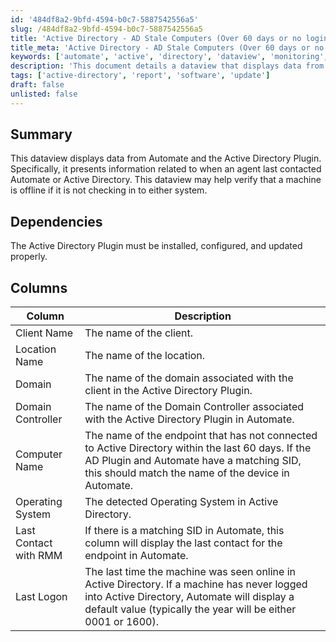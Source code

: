 ```yaml
---
id: '484df8a2-9bfd-4594-b0c7-5887542556a5'
slug: /484df8a2-9bfd-4594-b0c7-5887542556a5
title: 'Active Directory - AD Stale Computers (Over 60 days or no login)'
title_meta: 'Active Directory - AD Stale Computers (Over 60 days or no login)'
keywords: ['automate', 'active', 'directory', 'dataview', 'monitoring', 'endpoint']
description: 'This document details a dataview that displays data from Automate and the Active Directory Plugin, focusing on the last contact status of agents. It assists in verifying if a machine is offline by checking its last communication with either system.'
tags: ['active-directory', 'report', 'software', 'update']
draft: false
unlisted: false
---
```


## Summary

This dataview displays data from Automate and the Active Directory Plugin. Specifically, it presents information related to when an agent last contacted Automate or Active Directory. This dataview may help verify that a machine is offline if it is not checking in to either system.

## Dependencies

The Active Directory Plugin must be installed, configured, and updated properly.

## Columns

| Column                  | Description                                                                                                                                                                                                 |
|------------------------|-------------------------------------------------------------------------------------------------------------------------------------------------------------------------------------------------------------|
| Client Name            | The name of the client.                                                                                                                                                                                    |
| Location Name          | The name of the location.                                                                                                                                                                                  |
| Domain                 | The name of the domain associated with the client in the Active Directory Plugin.                                                                                                                        |
| Domain Controller      | The name of the Domain Controller associated with the Active Directory Plugin in Automate.                                                                                                               |
| Computer Name          | The name of the endpoint that has not connected to Active Directory within the last 60 days. If the AD Plugin and Automate have a matching SID, this should match the name of the device in Automate.      |
| Operating System       | The detected Operating System in Active Directory.                                                                                                                                                         |
| Last Contact with RMM  | If there is a matching SID in Automate, this column will display the last contact for the endpoint in Automate.                                                                                           |
| Last Logon             | The last time the machine was seen online in Active Directory. If a machine has never logged into Active Directory, Automate will display a default value (typically the year will be either 0001 or 1600). |


